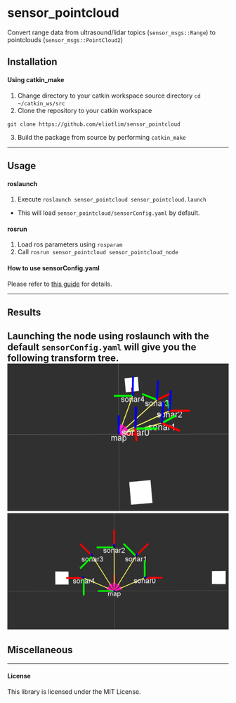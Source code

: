 # sensor_pointcloud
Convert range data from ultrasound/lidar topics (`sensor_msgs::Range`) to pointclouds (`sensor_msgs::PointCloud2`)

## Installation
#### Using catkin_make
1. Change directory to your catkin workspace source directory
  `cd ~/catkin_ws/src`
2. Clone the repository to your catkin workspace
```
git clone https://github.com/eliotlim/sensor_pointcloud
```
3. Build the package from source by performing `catkin_make`
---
## Usage
#### roslaunch
1. Execute `roslaunch sensor_pointcloud sensor_pointcloud.launch`
  - This will load `sensor_pointcloud/sensorConfig.yaml` by default.

#### rosrun
1. Load ros parameters using `rosparam`
2. Call `rosrun sensor_pointcloud sensor_pointcloud_node`

#### How to use sensorConfig.yaml
Please refer to [this guide](sensorConfig.md) for details.

---
## Results

Launching the node using roslaunch with the default `sensorConfig.yaml`
will give you the following transform tree.
![img](extras/side.png) ![img](extras/top.png)
---
## Miscellaneous
---
#### License
This library is licensed under the MIT License.
